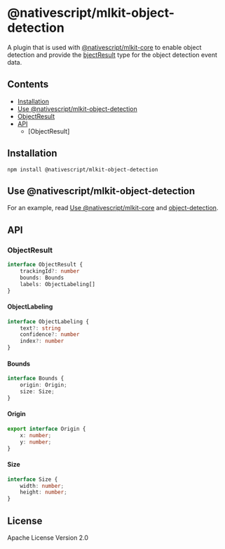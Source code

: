 # @nativescript/mlkit-object-detection

A plugin that is used with [@nativescript/mlkit-core](../mlkit-core/) to enable object detection and provide the [bjectResult](#objectresult) type for the object detection event data.

## Contents
* [Installation](#installation)
* [Use @nativescript/mlkit-object-detection](#use-nativescriptmlkit-object-detection)
* [ObjectResult](#objectresult)
* [API](#api)
    * [ObjectResult]

## Installation

```cli
npm install @nativescript/mlkit-object-detection
```

## Use @nativescript/mlkit-object-detection

For an example, read [Use @nativescript/mlkit-core](../mlkit-core#use-nativescriptmlkit-core) and [object-detection](../mlkit-core#bject-detection).

## API 

### ObjectResult
```ts
interface ObjectResult {
    trackingId?: number
    bounds: Bounds
    labels: ObjectLabeling[]
}
```
#### ObjectLabeling

```ts
interface ObjectLabeling {
    text?: string
    confidence?: number
    index?: number
}
```
#### Bounds

```ts
interface Bounds {
    origin: Origin;
    size: Size;
}
```
#### Origin

```ts
export interface Origin {
    x: number;
    y: number;
}
```
#### Size

```ts
interface Size {
    width: number;
    height: number;
}
```

## License

Apache License Version 2.0
